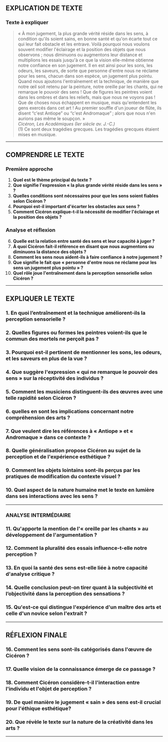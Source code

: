 ## EXPLICATION DE TEXTE

### Texte à expliquer
> « À mon jugement, la plus grande vérité réside dans les sens, à condition qu'ils soient sains, en bonne santé et qu'on écarte tout ce qui leur fait obstacle et les entrave. Voilà pourquoi nous voulons souvent modifier l'éclairage et la position des objets que nous observons ; nous diminuons ou augmentons leur distance et multiplions les essais jusqu'à ce que la vision elle-même obtienne notre confiance en son jugement. Il en est ainsi pour les sons, les odeurs, les saveurs, de sorte que personne d'entre nous ne réclame pour les sens, chacun dans son espèce, un jugement plus pointu. Quand nous ajoutons l'entraînement et la technique, de manière que notre œil soit retenu par la peinture, notre oreille par les chants, qui ne remarque le pouvoir des sens ! Que de figures les peintres voient dans les ombres et dans les reliefs, mais que nous ne voyons pas ! Que de choses nous échappent en musique, mais qu'entendent les gens exercés dans cet art ! Au premier souffle d'un joueur de flûte, ils disent “c'est Antiope” ou “c'est Andromaque” ; alors que nous n'en aurions pas même le soupçon. »  
> *Cicéron, Les Académiques (Ier siècle av. J.-C.)*  
> (1) Ce sont deux tragédies grecques. Les tragédies grecques étaient mises en musique.

---

## COMPRENDRE LE TEXTE

### Première approche

1. **Quel est le thème principal du texte ?**  
2. **Que signifie l'expression « la plus grande vérité réside dans les sens » ?**  
3. **Quelles conditions sont nécessaires pour que les sens soient fiables selon Cicéron ?**  
4. **Pourquoi est-il important d'écarter les obstacles aux sens ?**  
5. **Comment Cicéron explique-t-il la nécessité de modifier l'éclairage et la position des objets ?**  

### Analyse et réflexion

6. **Quelle est la relation entre santé des sens et leur capacité à juger ?**  
7. **À quoi Cicéron fait-il référence en disant que nous augmentons ou diminuons la distance des objets ?**  
8. **Comment les sens nous aident-ils à faire confiance à notre jugement ?**  
9. **Que signifie le fait que « personne d'entre nous ne réclame pour les sens un jugement plus pointu » ?**  
10. **Quel rôle joue l'entraînement dans la perception sensorielle selon Cicéron ?**  

---

## EXPLIQUER LE TEXTE

### 1. En quoi l’entraînement et la technique améliorent-ils la perception sensorielle ?  
### 2. Quelles figures ou formes les peintres voient-ils que le commun des mortels ne perçoit pas ?  
### 3. Pourquoi est-il pertinent de mentionner les sons, les odeurs, et les saveurs en plus de la vue ?  
### 4. Que suggère l'expression « qui ne remarque le pouvoir des sens » sur la réceptivité des individus ?  
### 5. Comment les musiciens distinguent-ils des œuvres avec une telle rapidité selon Cicéron ?  

### 6. quelles en sont les implications concernant notre compréhension des arts ?  
### 7. Que veulent dire les références à « Antiope » et « Andromaque » dans ce contexte ?  
### 8. Quelle généralisation propose Cicéron au sujet de la perception et de l'expérience esthétique ?  
### 9. Comment les objets lointains sont-ils perçus par les pratiques de modification du contexte visuel ?  
### 10. Quel aspect de la nature humaine met le texte en lumière dans ses interactions avec les sens ?  

---

### ANALYSE INTERMÉDIAIRE

### 11. Qu'apporte la mention de l'« oreille par les chants » au développement de l'argumentation ?  
### 12. Comment la pluralité des essais influence-t-elle notre perception ?  
### 13. En quoi la santé des sens est-elle liée à notre capacité d'analyse critique ?  
### 14. Quelle conclusion peut-on tirer quant à la subjectivité et l’objectivité dans la perception des sensations ?  
### 15. Qu'est-ce qui distingue l'expérience d'un maître des arts et celle d'un novice selon l'extrait ?  

---

## RÉFLEXION FINALE

### 16. Comment les sens sont-ils catégorisés dans l'œuvre de Cicéron ?  
### 17. Quelle vision de la connaissance émerge de ce passage ?  
### 18. Comment Cicéron considère-t-il l'interaction entre l'individu et l'objet de perception ?  
### 19. De quel manière le jugement « sain » des sens est-il crucial pour l'éthique esthétique?  
### 20. Que révèle le texte sur la nature de la créativité dans les arts ?  

---  